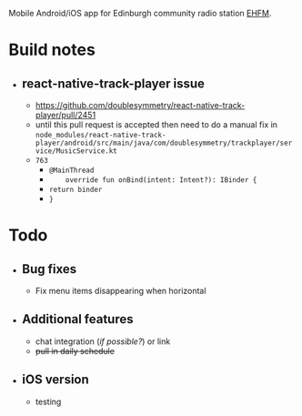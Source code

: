 Mobile Android/iOS app for Edinburgh community radio station [EHFM](https://ehfm.live). 
# Build notes
- ## react-native-track-player issue
    - https://github.com/doublesymmetry/react-native-track-player/pull/2451
    - until this pull request is accepted then need to do a manual fix in `node_modules/react-native-track-player/android/src/main/java/com/doublesymmetry/trackplayer/service/MusicService.kt`
    - `763`
        - `@MainThread`
        - `    override fun onBind(intent: Intent?): IBinder {`
        - `return binder`
        - `}`

# Todo
- ## Bug fixes
    - Fix menu items disappearing when horizontal
- ## Additional features
    - chat integration (_if possible?_) or link
    - ~~pull in daily schedule~~
- ## iOS version
    - testing
